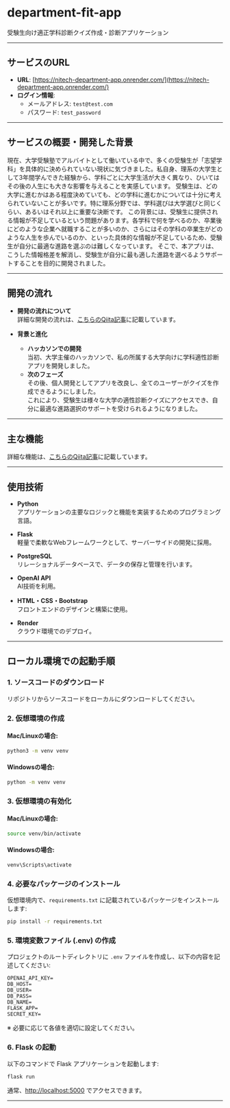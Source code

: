 # department-fit-app

受験生向け適正学科診断クイズ作成・診断アプリケーション

---

## サービスのURL

- **URL**: [https://nitech-department-app.onrender.com/](https://nitech-department-app.onrender.com/)
- **ログイン情報**:
  - メールアドレス: `test@test.com`
  - パスワード: `test_password`

---

## サービスの概要・開発した背景

現在、大学受験塾でアルバイトとして働いている中で、多くの受験生が「志望学科」を具体的に決められていない現状に気づきました。私自身、理系の大学生として3年間学んできた経験から、学科ごとに大学生活が大きく異なり、ひいてはその後の人生にも大きな影響を与えることを実感しています。
受験生は、どの大学に進むかはある程度決めていても、どの学科に進むかについては十分に考えられていないことが多いです。特に理系分野では、学科選びは大学選びと同じくらい、あるいはそれ以上に重要な決断です。
この背景には、受験生に提供される情報が不足しているという問題があります。各学科で何を学べるのか、卒業後にどのような企業へ就職することが多いのか、さらにはその学科の卒業生がどのような人生を歩んでいるのか、といった具体的な情報が不足しているため、受験生が自分に最適な進路を選ぶのは難しくなっています。
そこで、本アプリは、こうした情報格差を解消し、受験生が自分に最も適した進路を選べるようサポートすることを目的に開発されました。

---

## 開発の流れ

- **開発の流れについて**  
  詳細な開発の流れは、[こちらのQiita記事](https://qiita.com/hayashi1917/items/793d0252fc930c7451ed)に記載しています。

- **背景と進化**  
  - **ハッカソンでの開発**  
    当初、大学主催のハッカソンで、私の所属する大学向けに学科適性診断アプリを開発しました。  
  - **次のフェーズ**  
    その後、個人開発としてアプリを改良し、全てのユーザーがクイズを作成できるようにしました。  
    これにより、受験生は様々な大学の適性診断クイズにアクセスでき、自分に最適な進路選択のサポートを受けられるようになりました。

---
## 主な機能
  詳細な機能は、[こちらのQiita記事](https://qiita.com/hayashi1917/items/0331fc131b313b23792e)に記載しています。

---
## 使用技術

- **Python**  
  アプリケーションの主要なロジックと機能を実装するためのプログラミング言語。

- **Flask**  
  軽量で柔軟なWebフレームワークとして、サーバーサイドの開発に採用。

- **PostgreSQL**  
  リレーショナルデータベースで、データの保存と管理を行います。

- **OpenAI API**  
  AI技術を利用｡

- **HTML・CSS・Bootstrap**  
  フロントエンドのデザインと構築に使用。

- **Render**  
  クラウド環境でのデプロイ。
---

## ローカル環境での起動手順

### 1. ソースコードのダウンロード
リポジトリからソースコードをローカルにダウンロードしてください。

### 2. 仮想環境の作成
#### Mac/Linuxの場合:
```bash
python3 -m venv venv
```
#### Windowsの場合:
```bash
python -m venv venv
```

### 3. 仮想環境の有効化
#### Mac/Linuxの場合:
```bash
source venv/bin/activate
```
#### Windowsの場合:
```bash
venv\Scripts\activate
```

### 4. 必要なパッケージのインストール
仮想環境内で、`requirements.txt` に記載されているパッケージをインストールします:
```bash
pip install -r requirements.txt
```

### 5. 環境変数ファイル (.env) の作成
プロジェクトのルートディレクトリに `.env` ファイルを作成し、以下の内容を記述してください:
```dotenv
OPENAI_API_KEY=
DB_HOST=
DB_USER=
DB_PASS=
DB_NAME=
FLASK_APP=
SECRET_KEY=
```
※ 必要に応じて各値を適切に設定してください。

### 6. Flask の起動
以下のコマンドで Flask アプリケーションを起動します:
```bash
flask run
```
通常、[http://localhost:5000](http://localhost:5000) でアクセスできます。

---


